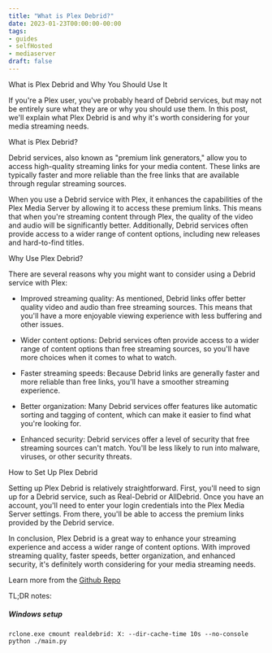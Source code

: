 ```yaml
---
title: "What is Plex Debrid?"
date: 2023-01-23T00:00:00-00:00
tags: 
- guides
- selfHosted
- mediaserver
draft: false
---
```


What is Plex Debrid and Why You Should Use It

If you're a Plex user, you've probably heard of Debrid services, but may not be entirely sure what they are or why you should use them. In this post, we'll explain what Plex Debrid is and why it's worth considering for your media streaming needs.

What is Plex Debrid?

Debrid services, also known as "premium link generators," allow you to access high-quality streaming links for your media content. These links are typically faster and more reliable than the free links that are available through regular streaming sources.

When you use a Debrid service with Plex, it enhances the capabilities of the Plex Media Server by allowing it to access these premium links. This means that when you're streaming content through Plex, the quality of the video and audio will be significantly better. Additionally, Debrid services often provide access to a wider range of content options, including new releases and hard-to-find titles.

Why Use Plex Debrid?

There are several reasons why you might want to consider using a Debrid service with Plex:

-   Improved streaming quality: As mentioned, Debrid links offer better quality video and audio than free streaming sources. This means that you'll have a more enjoyable viewing experience with less buffering and other issues.
    
-   Wider content options: Debrid services often provide access to a wider range of content options than free streaming sources, so you'll have more choices when it comes to what to watch.
    
-   Faster streaming speeds: Because Debrid links are generally faster and more reliable than free links, you'll have a smoother streaming experience.
    
-   Better organization: Many Debrid services offer features like automatic sorting and tagging of content, which can make it easier to find what you're looking for.
    
-   Enhanced security: Debrid services offer a level of security that free streaming sources can't match. You'll be less likely to run into malware, viruses, or other security threats.
    

How to Set Up Plex Debrid

Setting up Plex Debrid is relatively straightforward. First, you'll need to sign up for a Debrid service, such as Real-Debrid or AllDebrid. Once you have an account, you'll need to enter your login credentials into the Plex Media Server settings. From there, you'll be able to access the premium links provided by the Debrid service.

In conclusion, Plex Debrid is a great way to enhance your streaming experience and access a wider range of content options. With improved streaming quality, faster speeds, better organization, and enhanced security, it's definitely worth considering for your media streaming needs.

Learn more from the [Github Repo](https://github.com/itsToggle/plex_debrid)

TL;DR notes:
##### Windows setup
`rclone.exe cmount realdebrid: X: --dir-cache-time 10s --no-console`
`python ./main.py`